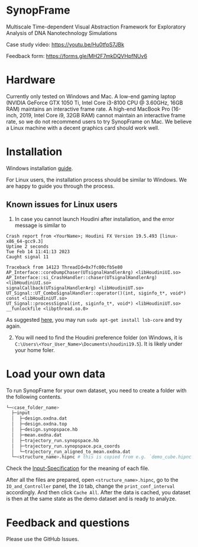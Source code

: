 # SynopFrame
Multiscale Time-dependent Visual Abstraction Framework for Exploratory Analysis of DNA Nanotechnology Simulations

Case study video: https://youtu.be/Hu0tfpS7JBk

Feedback form: https://forms.gle/MH2F7mkDQVHpfNUv6

# Hardware 

Currently only tested on Windows and Mac. A low-end gaming laptop (NVIDIA GeForce GTX 1050 Ti, Intel Core i3-8100 CPU @ 3.60GHz, 16GB RAM) maintains an interactive frame rate. A high-end MacBook Pro (16-inch, 2019, Intel Core i9, 32GB RAM) cannot maintain an interactive frame rate, so we do not recommend users to try SynopFrame on Mac. We believe a Linux machine with a decent graphics card should work well. 

# Installation

Windows installation [guide](https://github.com/nanovis/SynopFrame/blob/main/Install-Win.md). 

For Linux users, the installation process should be similar to Windows. We are happy to guide you through the process. 

## Known issues for Linux users

1. In case you cannot launch Houdini after installation, and the error message is similar to 

```
Crash report from <YourName>; Houdini FX Version 19.5.493 [linux-x86_64-gcc9.3]
Uptime 2 seconds
Tue Feb 14 11:41:13 2023
Caught signal 11

Traceback from 14123 ThreadId=0x7fc00cfb5e80
AP_Interface::coreDumpChaser(UTsignalHandlerArg) <libHoudiniUI.so>
AP_Interface::si_CrashHandler::chaser(UTsignalHandlerArg) <libHoudiniUI.so>
signalCallback(UTsignalHandlerArg) <libHoudiniUT.so>
UT_Signal::UT_ComboSignalHandler::operator()(int, siginfo_t*, void*) const <libHoudiniUT.so>
UT_Signal::processSignal(int, siginfo_t*, void*) <libHoudiniUT.so>
__funlockfile <libpthread.so.0>
```

As suggested [here](https://www.sidefx.com/forum/topic/81386/?page=4#post-358280), you may run `sudo apt-get install lsb-core` and try again. 

2. You will need to find the Houdini preference folder (on Windows, it is `C:\Users\<Your_User_Name>\Documents\houdini19.5`). It is likely under your home foler. 

# Load your own data

To run SynopFrame for your own dataset, you need to create a folder with the following contents. 

```bash
└─<case_folder_name>
  ├─input
  │  ├─design.oxdna.dat
  │  ├─design.oxdna.top
  │  ├─design.synopspace.hb
  │  ├─mean.oxdna.dat
  │  ├─trajectory_run.synopspace.hb
  │  ├─trajectory_run.synopspace.pca_coords
  │  └─trajectory_run_aligned_to_mean.oxdna.dat
  └─<structure_name>.hipnc # this is copied from e.g. `demo_cube.hipnc`
```

Check the [Input-Specification](https://github.com/nanovis/SynopFrame/blob/main/Input-Specification.md) for the meaning of each file. 

After all the files are prepared, open `<structure_name>.hipnc`, go to the `IO_and_Controller` panel, the `IO` tab, change the `print_conf_interval` accordingly. And then click `Cache All`. After the data is cached, you dataset is then at the same state as the demo dataset and is ready to analyze. 

# Feedback and questions 

Please use the GitHub Issues. 


